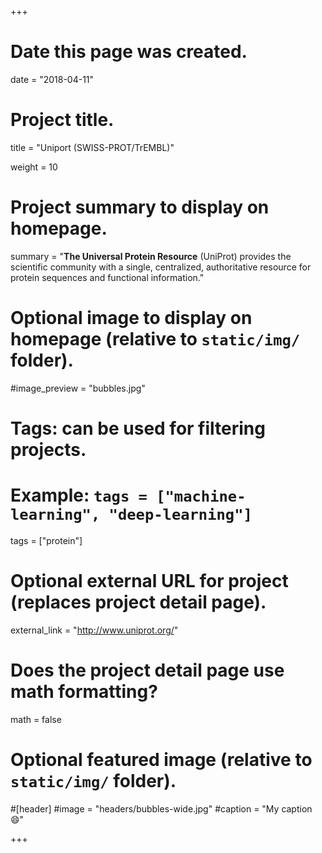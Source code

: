 +++
# Date this page was created.
date = "2018-04-11"

# Project title.
title = "Uniport (SWISS-PROT/TrEMBL)"

weight = 10
# Project summary to display on homepage.
summary = "**The Universal Protein Resource** (UniProt) provides the scientific community with a single, centralized, authoritative resource for protein sequences and functional information."

# Optional image to display on homepage (relative to `static/img/` folder).
#image_preview = "bubbles.jpg"

# Tags: can be used for filtering projects.
# Example: `tags = ["machine-learning", "deep-learning"]`
tags = ["protein"]

# Optional external URL for project (replaces project detail page).
external_link = "http://www.uniprot.org/"

# Does the project detail page use math formatting?
math = false

# Optional featured image (relative to `static/img/` folder).
#[header]
#image = "headers/bubbles-wide.jpg"
#caption = "My caption :smile:"


+++
